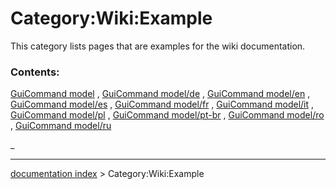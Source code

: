 # Category:Wiki:Example
This category lists pages that are examples for the wiki documentation.

### Contents:

[GuiCommand model](GuiCommand_model.md) , [GuiCommand model/de](GuiCommand_model/de.md) , [GuiCommand model/en](GuiCommand_model/en.md) , [GuiCommand model/es](GuiCommand_model/es.md) , [GuiCommand model/fr](GuiCommand_model/fr.md) , [GuiCommand model/it](GuiCommand_model/it.md) , [GuiCommand model/pl](GuiCommand_model/pl.md) , [GuiCommand model/pt-br](GuiCommand_model/pt-br.md) , [GuiCommand model/ro](GuiCommand_model/ro.md) , [GuiCommand model/ru](GuiCommand_model/ru.md)

_

---
[documentation index](../README.md) > Category:Wiki:Example
